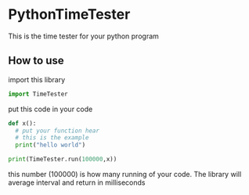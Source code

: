 # PythonTimeTester

This is the time tester for your python program

## How to use

import this library

```python
import TimeTester
```

put this code in your code

```python
def x():
  # put your function hear
  # this is the example
  print("hello world")

print(TimeTester.run(100000,x))
```

this number (100000) is how many running of your code. The library will average interval and return in milliseconds

